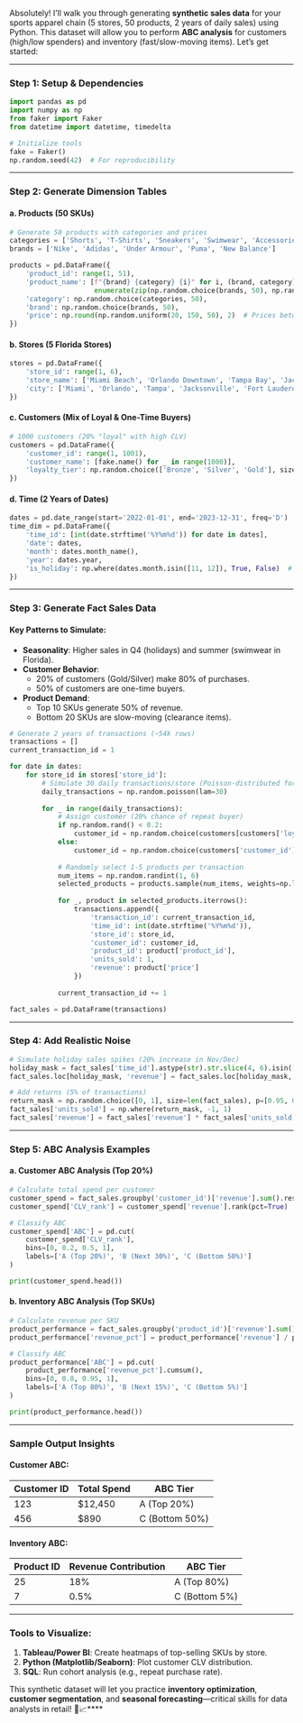 Absolutely! I’ll walk you through generating **synthetic sales data** for your sports apparel chain (5 stores, 50 products, 2 years of daily sales) using Python. This dataset will allow you to perform **ABC analysis** for customers (high/low spenders) and inventory (fast/slow-moving items). Let’s get started:

---

### **Step 1: Setup & Dependencies**
```python
import pandas as pd
import numpy as np
from faker import Faker
from datetime import datetime, timedelta

# Initialize tools
fake = Faker()
np.random.seed(42)  # For reproducibility
```

---

### **Step 2: Generate Dimension Tables**
#### **a. Products (50 SKUs)**
```python
# Generate 50 products with categories and prices
categories = ['Shorts', 'T-Shirts', 'Sneakers', 'Swimwear', 'Accessories']
brands = ['Nike', 'Adidas', 'Under Armour', 'Puma', 'New Balance']

products = pd.DataFrame({
    'product_id': range(1, 51),
    'product_name': [f"{brand} {category} {i}" for i, (brand, category) in 
                     enumerate(zip(np.random.choice(brands, 50), np.random.choice(categories, 50)))],
    'category': np.random.choice(categories, 50),
    'brand': np.random.choice(brands, 50),
    'price': np.round(np.random.uniform(20, 150, 50), 2)  # Prices between $20-$150
})
```

#### **b. Stores (5 Florida Stores)**
```python
stores = pd.DataFrame({
    'store_id': range(1, 6),
    'store_name': ['Miami Beach', 'Orlando Downtown', 'Tampa Bay', 'Jacksonville', 'Fort Lauderdale'],
    'city': ['Miami', 'Orlando', 'Tampa', 'Jacksonville', 'Fort Lauderdale']
})
```

#### **c. Customers (Mix of Loyal & One-Time Buyers)**
```python
# 1000 customers (20% "loyal" with high CLV)
customers = pd.DataFrame({
    'customer_id': range(1, 1001),
    'customer_name': [fake.name() for _ in range(1000)],
    'loyalty_tier': np.random.choice(['Bronze', 'Silver', 'Gold'], size=1000, p=[0.7, 0.2, 0.1])
})
```

#### **d. Time (2 Years of Dates)**
```python
dates = pd.date_range(start='2022-01-01', end='2023-12-31', freq='D')
time_dim = pd.DataFrame({
    'time_id': [int(date.strftime('%Y%m%d')) for date in dates],
    'date': dates,
    'month': dates.month_name(),
    'year': dates.year,
    'is_holiday': np.where(dates.month.isin([11, 12]), True, False)  # Holidays in Nov/Dec
})
```

---

### **Step 3: Generate Fact Sales Data**
#### **Key Patterns to Simulate**:
- **Seasonality**: Higher sales in Q4 (holidays) and summer (swimwear in Florida).
- **Customer Behavior**: 
  - 20% of customers (Gold/Silver) make 80% of purchases.
  - 50% of customers are one-time buyers.
- **Product Demand**: 
  - Top 10 SKUs generate 50% of revenue.
  - Bottom 20 SKUs are slow-moving (clearance items).

```python
# Generate 2 years of transactions (~54k rows)
transactions = []
current_transaction_id = 1

for date in dates:
    for store_id in stores['store_id']:
        # Simulate 30 daily transactions/store (Poisson-distributed for variability)
        daily_transactions = np.random.poisson(lam=30)
        
        for _ in range(daily_transactions):
            # Assign customer (20% chance of repeat buyer)
            if np.random.rand() < 0.2:
                customer_id = np.random.choice(customers[customers['loyalty_tier'] != 'Bronze']['customer_id'])
            else:
                customer_id = np.random.choice(customers['customer_id'])
            
            # Randomly select 1-5 products per transaction
            num_items = np.random.randint(1, 6)
            selected_products = products.sample(num_items, weights=np.linspace(0.1, 1, 50))  # Top SKUs favored
            
            for _, product in selected_products.iterrows():
                transactions.append({
                    'transaction_id': current_transaction_id,
                    'time_id': int(date.strftime('%Y%m%d')),
                    'store_id': store_id,
                    'customer_id': customer_id,
                    'product_id': product['product_id'],
                    'units_sold': 1,
                    'revenue': product['price']
                })
            
            current_transaction_id += 1

fact_sales = pd.DataFrame(transactions)
```

---

### **Step 4: Add Realistic Noise**
```python
# Simulate holiday sales spikes (20% increase in Nov/Dec)
holiday_mask = fact_sales['time_id'].astype(str).str.slice(4, 6).isin(['11', '12'])
fact_sales.loc[holiday_mask, 'revenue'] = fact_sales.loc[holiday_mask, 'revenue'] * 1.2

# Add returns (5% of transactions)
return_mask = np.random.choice([0, 1], size=len(fact_sales), p=[0.95, 0.05])
fact_sales['units_sold'] = np.where(return_mask, -1, 1)
fact_sales['revenue'] = fact_sales['revenue'] * fact_sales['units_sold']
```

---

### **Step 5: ABC Analysis Examples**
#### **a. Customer ABC Analysis (Top 20%)**
```python
# Calculate total spend per customer
customer_spend = fact_sales.groupby('customer_id')['revenue'].sum().reset_index()
customer_spend['CLV_rank'] = customer_spend['revenue'].rank(pct=True)

# Classify ABC
customer_spend['ABC'] = pd.cut(
    customer_spend['CLV_rank'],
    bins=[0, 0.2, 0.5, 1],
    labels=['A (Top 20%)', 'B (Next 30%)', 'C (Bottom 50%)']
)

print(customer_spend.head())
```

#### **b. Inventory ABC Analysis (Top SKUs)**
```python
# Calculate revenue per SKU
product_performance = fact_sales.groupby('product_id')['revenue'].sum().reset_index()
product_performance['revenue_pct'] = product_performance['revenue'] / product_performance['revenue'].sum()

# Classify ABC
product_performance['ABC'] = pd.cut(
    product_performance['revenue_pct'].cumsum(),
    bins=[0, 0.8, 0.95, 1],
    labels=['A (Top 80%)', 'B (Next 15%)', 'C (Bottom 5%)']
)

print(product_performance.head())
```

---

### **Sample Output Insights**
#### **Customer ABC**:
| Customer ID | Total Spend | ABC Tier      |
|-------------|-------------|---------------|
| 123         | $12,450     | A (Top 20%)   |
| 456         | $890        | C (Bottom 50%)|

#### **Inventory ABC**:
| Product ID | Revenue Contribution | ABC Tier      |
|------------|-----------------------|---------------|
| 25         | 18%                  | A (Top 80%)   |
| 7          | 0.5%                 | C (Bottom 5%) |

---

### **Tools to Visualize**:
1. **Tableau/Power BI**: Create heatmaps of top-selling SKUs by store.  
2. **Python (Matplotlib/Seaborn)**: Plot customer CLV distribution.  
3. **SQL**: Run cohort analysis (e.g., repeat purchase rate).

This synthetic dataset will let you practice **inventory optimization**, **customer segmentation**, and **seasonal forecasting**—critical skills for data analysts in retail! 🛒📈****

